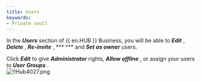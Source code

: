 ```yaml
---
title: Users
keywords:
- Private vault
---
```

In the ***Users*** section of {{ en.HUB }} Business, you will be able to ***Edit*** , ***Delete*** , ***Re-invite*** , ***  *** and ***Set as owner*** users.  

Click ***Edit*** to give ***Administrator*** rights, ***Allow offline*** , or assign your users to ***User Groups*** .  
![!!Hub4027.png](https://webdevolutions.azureedge.net/docs/en/hub/Hub4027.png) 